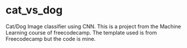 # cat_vs_dog
Cat/Dog Image classifier using CNN.
This is a project from the Machine Learning course of freecodecamp.
The template used is from Freecodecamp but the code is mine.

